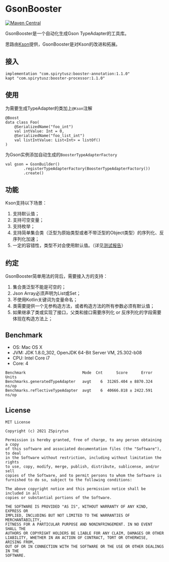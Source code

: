 # GsonBooster
[![Maven Central](https://maven-badges.herokuapp.com/maven-central/com.spirytusz/booster-annotation/badge.svg)](https://maven-badges.herokuapp.com/maven-central/com.spirytusz/booster-annotation)

GsonBooster是一个自动化生成Gson TypeAdapter的工具库。

思路由[Kson](https://github.com/aafanasev/kson)提供，GsonBooster是对Kson的改进和拓展。

## 接入
```
implementation "com.spirytusz:booster-annotation:1.1.0"
kapt "com.spirytusz:booster-processor:1.1.0"
```

## 使用

为需要生成TypeAdapter的类加上`@Kson`注解

```
@Boost
data class Foo(
    @SerializedName("foo_int")
    val intValue: Int = 0,
    @SerializedName("foo_list_int")
    val listIntValue: List<Int> = listOf()
)
```

为Gson实例添加自动生成的`BoosterTypeAdapterFactory `

```
val gson = GsonBuilder()
        .registerTypeAdapterFactory(BoosterTypeAdapterFactory())
        .create()
```

## 功能
Kson支持以下场景：

1. 支持默认值；
2. 支持可空变量；
3. 支持枚举；
4. 支持简单集合类（泛型为原始类型或者不带泛型的Object类型）的序列化、反序列化加速；
5. 一定的容错性，类型不对会使用默认值。（详见[测试报告](booster-test/TestingReport.md)）

## 约定

GsonBooster简单用法的背后，需要接入方的支持：

1. 集合类泛型不能是可空的；
2. Json Array必须声明为List或Set；
3. 不使用Kotlin关键词为变量命名；
4. 类需要提供一个无参构造方法，或者构造方法的所有参数必须有默认值；
5. 如果继承了类或实现了接口，父类和接口需要序列化 or 反序列化的字段需要体现在构造方法上；

## Benchmark

* OS: Mac OS X
* JVM: JDK 1.8.0_302, OpenJDK 64-Bit Server VM, 25.302-b08
* CPU: Intel Core i7
* Core: 4

```
Benchmark                         Mode  Cnt      Score      Error  Units
Benchmarks.generatedTypeAdapter   avgt    6  31265.404 ± 8870.324  ns/op
Benchmarks.reflectiveTypeAdapter  avgt    6  40666.818 ± 2422.591  ns/op
```

## License
```
MIT License

Copyright (c) 2021 ZSpirytus

Permission is hereby granted, free of charge, to any person obtaining a copy
of this software and associated documentation files (the "Software"), to deal
in the Software without restriction, including without limitation the rights
to use, copy, modify, merge, publish, distribute, sublicense, and/or sell
copies of the Software, and to permit persons to whom the Software is
furnished to do so, subject to the following conditions:

The above copyright notice and this permission notice shall be included in all
copies or substantial portions of the Software.

THE SOFTWARE IS PROVIDED "AS IS", WITHOUT WARRANTY OF ANY KIND, EXPRESS OR
IMPLIED, INCLUDING BUT NOT LIMITED TO THE WARRANTIES OF MERCHANTABILITY,
FITNESS FOR A PARTICULAR PURPOSE AND NONINFRINGEMENT. IN NO EVENT SHALL THE
AUTHORS OR COPYRIGHT HOLDERS BE LIABLE FOR ANY CLAIM, DAMAGES OR OTHER
LIABILITY, WHETHER IN AN ACTION OF CONTRACT, TORT OR OTHERWISE, ARISING FROM,
OUT OF OR IN CONNECTION WITH THE SOFTWARE OR THE USE OR OTHER DEALINGS IN THE
SOFTWARE.
```
